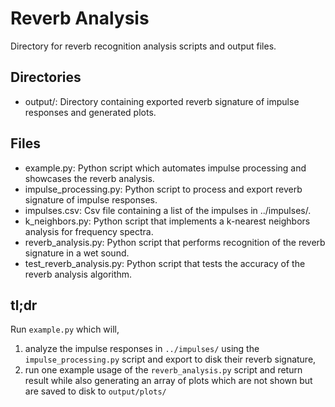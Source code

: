 # Reverb Analysis

Directory for reverb recognition analysis scripts and output files.

## Directories

* output/: Directory containing exported reverb signature of impulse responses and generated plots.

## Files

* example.py: Python script which automates impulse processing and showcases the reverb analysis.
* impulse_processing.py: Python script to process and export reverb signature of impulse responses.
* impulses.csv: Csv file containing a list of the impulses in ../impulses/.
* k_neighbors.py: Python script that implements a k-nearest neighbors analysis for frequency spectra.
* reverb_analysis.py: Python script that performs recognition of the reverb signature in a wet sound.
* test_reverb_analysis.py: Python script that tests the accuracy of the reverb analysis algorithm.

## tl;dr

Run <code>example.py</code> which will,

1. analyze the impulse responses in <code>../impulses/</code> using the <code>impulse_processing.py</code> script and export to disk their reverb signature,
2. run one example usage of the <code>reverb_analysis.py</code> script and return result while also generating an array of plots which are not shown but are saved to disk to <code>output/plots/</code>